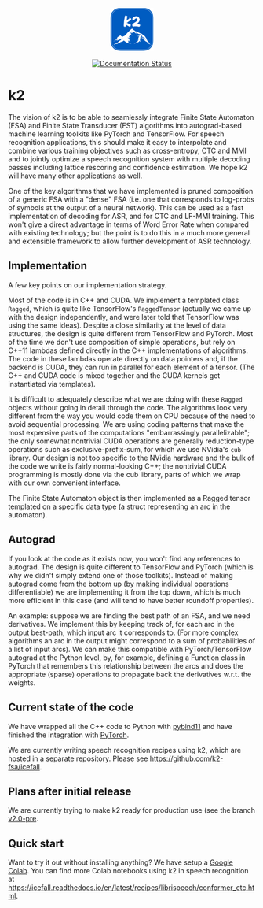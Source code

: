 <div align="center">
<a href="https://k2-fsa.github.io/k2/">
  <img src="https://raw.githubusercontent.com/k2-fsa/k2/master/docs/source/_static/logo.png" width=88>
</a>

<br/>

[![Documentation Status](https://github.com/k2-fsa/k2/actions/workflows/build-doc.yml/badge.svg)](https://k2-fsa.github.io/k2/)

</div>

# k2

The vision of k2 is to be able to seamlessly integrate Finite State Automaton
(FSA) and Finite State Transducer (FST) algorithms into autograd-based machine
learning toolkits like PyTorch and TensorFlow.  For speech recognition
applications, this should make it easy to interpolate and combine various
training objectives such as cross-entropy, CTC and MMI and to jointly optimize a
speech recognition system with multiple decoding passes including lattice
rescoring and confidence estimation.  We hope k2 will have many other
applications as well.

One of the key algorithms that we have implemented is
pruned composition of a generic FSA with a "dense" FSA (i.e. one that
corresponds to log-probs of symbols at the output of a neural network).  This
can be used as a fast implementation of decoding for ASR, and for CTC and
LF-MMI training.  This won't give a direct advantage in terms of Word Error Rate when
compared with existing technology; but the point is to do this in a much more
general and extensible framework to allow further development of ASR technology.

## Implementation

 A few key points on our implementation strategy.

 Most of the code is in C++ and CUDA.  We implement a templated class `Ragged`,
 which is quite like TensorFlow's `RaggedTensor` (actually we came up with the
 design independently, and were later told that TensorFlow was using the same
 ideas).  Despite a close similarity at the level of data structures, the
 design is quite different from TensorFlow and PyTorch.  Most of the time we
 don't use composition of simple operations, but rely on C++11 lambdas defined
 directly in the C++ implementations of algorithms.  The code in these lambdas operate
 directly on data pointers and, if the backend is CUDA, they can run in parallel
 for each element of a tensor.  (The C++ and CUDA code is mixed together and the
 CUDA kernels get instantiated via templates).

 It is difficult to adequately describe what we are doing with these `Ragged`
 objects without going in detail through the code.  The algorithms look very
 different from the way you would code them on CPU because of the need to avoid
 sequential processing.  We are using coding patterns that make the most
 expensive parts of the computations "embarrassingly parallelizable"; the only
 somewhat nontrivial CUDA operations are generally reduction-type operations
 such as exclusive-prefix-sum, for which we use NVidia's `cub` library.  Our
 design is not too specific to the NVidia hardware and the bulk of the code we
 write is fairly normal-looking C++; the nontrivial CUDA programming is mostly
 done via the cub library, parts of which we wrap with our own convenient
 interface.

 The Finite State Automaton object is then implemented as a Ragged tensor templated
 on a specific data type (a struct representing an arc in the automaton).

## Autograd

 If you look at the code as it exists now, you won't find any references to
 autograd.  The design is quite different to TensorFlow and PyTorch (which is
 why we didn't simply extend one of those toolkits).  Instead of making autograd
 come from the bottom up (by making individual operations differentiable) we are
 implementing it from the top down, which is much more efficient in this case
 (and will tend to have better roundoff properties).

 An example: suppose we are finding the best path of an FSA, and we need
 derivatives.  We implement this by keeping track of, for each arc in the output
 best-path, which input arc it corresponds to.  (For more complex algorithms an arc
 in the output might correspond to a sum of probabilities of a list of input arcs).
 We can make this compatible with PyTorch/TensorFlow autograd at the Python level,
 by, for example, defining a Function class in PyTorch that remembers this relationship
 between the arcs and does the appropriate (sparse) operations to propagate back the
 derivatives w.r.t. the weights.

## Current state of the code

 We have wrapped all the C++ code to Python with [pybind11](https://github.com/pybind/pybind11)
 and have finished the integration with [PyTorch](https://github.com/pytorch/pytorch).

 We are currently writing speech recognition recipes using k2, which are hosted in a
 separate repository. Please see <https://github.com/k2-fsa/icefall>.

## Plans after initial release

 We are currently trying to make k2 ready for production use (see the branch
 [v2.0-pre](https://github.com/k2-fsa/k2/tree/v2.0-pre).

## Quick start

Want to try it out without installing anything? We have setup a [Google Colab][1].
You can find more Colab notebooks using k2 in speech recognition at
<https://icefall.readthedocs.io/en/latest/recipes/librispeech/conformer_ctc.html>.

[1]: https://colab.research.google.com/drive/1qbHUhNZUX7AYEpqnZyf29Lrz2IPHBGlX?usp=sharing
